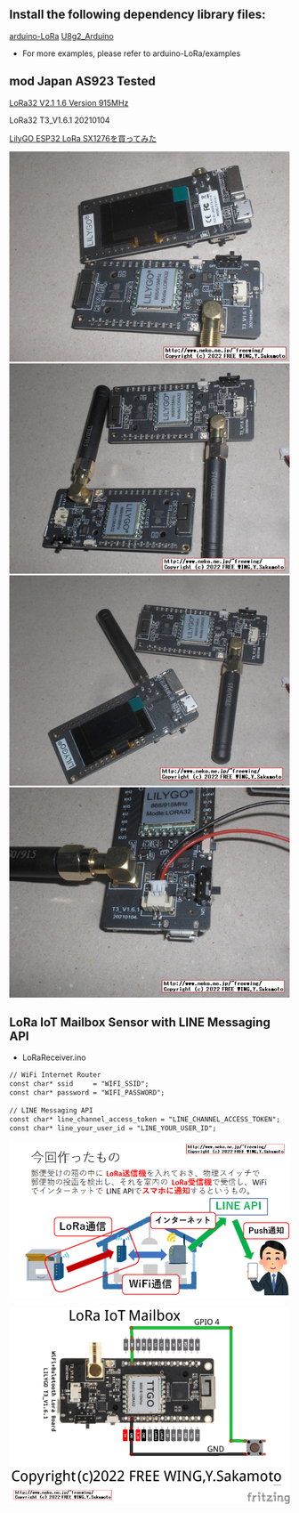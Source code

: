 
## Install the following dependency library files:
[arduino-LoRa](https://github.com/sandeepmistry/arduino-LoRa)
[U8g2_Arduino](https://github.com/olikraus/U8g2_Arduino)

- For more examples, please refer to arduino-LoRa/examples

## mod Japan AS923 Tested
[LoRa32 V2.1 1.6 Version 915MHz](http://www.lilygo.cn/prod_view.aspx?TypeId=50060&Id=1271&FId=t3:50060:3)

LoRa32 T3_V1.6.1 20210104  

[LilyGO ESP32 LoRa SX1276を買ってみた](http://www.neko.ne.jp/~freewing/hardware/lilygo_esp32_lora_module_sx1276/)
  
![LoRa32 T3_V1.6.1 20210104](https://raw.githubusercontent.com/FREEWING-JP/LilyGo-LoRa-Series/japan_as923/examples/ArduinoLoRa/assets/lilygo_esp32_lora_module_sx1276_11.jpg)
![LoRa32 T3_V1.6.1 20210104](https://raw.githubusercontent.com/FREEWING-JP/LilyGo-LoRa-Series/japan_as923/examples/ArduinoLoRa/assets/lilygo_esp32_lora_module_sx1276_15.jpg)
![LoRa32 T3_V1.6.1 20210104](https://raw.githubusercontent.com/FREEWING-JP/LilyGo-LoRa-Series/japan_as923/examples/ArduinoLoRa/assets/lilygo_esp32_lora_module_sx1276_17.jpg)
![LoRa32 T3_V1.6.1 20210104](https://raw.githubusercontent.com/FREEWING-JP/LilyGo-LoRa-Series/japan_as923/examples/ArduinoLoRa/assets/lilygo_esp32_lora_module_sx1276_18.jpg)

## LoRa IoT Mailbox Sensor with LINE Messaging API
* LoRaReceiver.ino
```
// WiFi Internet Router
const char* ssid     = "WIFI_SSID";
const char* password = "WIFI_PASSWORD";

// LINE Messaging API
const char* line_channel_access_token = "LINE_CHANNEL_ACCESS_TOKEN";
const char* line_your_user_id = "LINE_YOUR_USER_ID";
```

![LoRaSender LoRa IoT Mailbox Sensor](https://raw.githubusercontent.com/FREEWING-JP/LilyGo-LoRa-Series/japan_as923/examples/ArduinoLoRa/assets/LoRa_IoT_Mailbox_Sensor_with_LINE_Messaging_API.png)

![LoRaSender LoRa IoT Mailbox Sensor](https://raw.githubusercontent.com/FREEWING-JP/LilyGo-LoRa-Series/japan_as923/examples/ArduinoLoRa/assets/LoRa_IoT_Mailbox_Sensor_LoRaSender.png)
